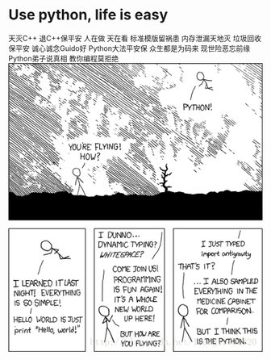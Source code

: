# Use python, life is easy
天灭C++  退C++保平安
人在做 天在看 标准模版留祸患
内存泄漏天地灭 垃圾回收保平安
诚心诚念Guido好 Python大法平安保
众生都是为码来 现世险恶忘前缘
Python弟子说真相 教你编程莫拒绝
![](python.png)
